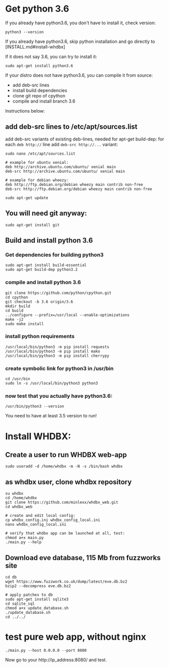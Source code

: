 # Get python 3.6
If you already have python3.6, you don't have to install it,
check version:
```
python3 --version
```
If you already have python3.6, skip python installation and go directly to
[INSTALL.md#install-whdbx]

If it does not say 3.6, you can try to install it:
```
sudo apt-get install python3.6
```
If your distro does not have python3.6, you can compile it from source:
* add deb-src lines
* install build dependencies
* clone git repo of cpython
* compile and install branch 3.6

Instructions below:

## add deb-src lines to /etc/apt/sources.list
add deb-src variants of existing deb-lines, needed for apt-get build-dep:
for each `deb http://` line add `deb-src http://...` variant:
```
sudo nano /etc/apt/sources.list
```
```
# example for ubuntu xenial:
deb http://archive.ubuntu.com/ubuntu/ xenial main
deb-src http://archive.ubuntu.com/ubuntu/ xenial main
```
```
# example for debian wheezy:
deb http://ftp.debian.org/debian wheezy main contrib non-free
deb-src http://ftp.debian.org/debian wheezy main contrib non-free
```
```
sudo apt-get update
```

## You will need git anyway:
```
sudo apt-get install git
```

## Build and install python 3.6
### Get dependencies for building python3
```
sudo apt-get install build-essential
sudo apt-get build-dep python3.2
```
### compile and install python 3.6
```
git clone https://github.com/python/cpython.git
cd cpython
git checkout -b 3.6 origin/3.6
mkdir build
cd build
../configure --prefix=/usr/local --enable-optimizations
make -j2
sudo make install
```

### install python requirements
```
/usr/local/bin/python3 -m pip install requests
/usr/local/bin/python3 -m pip install mako
/usr/local/bin/python3 -m pip install cherrypy
```

### create symbolic link for python3 in /usr/bin
```
cd /usr/bin
sudo ln -s /usr/local/bin/python3 python3
```

### now test that you actually have python3.6:
```
/usr/bin/python3 --version
```
You need to have at least 3.5 version to run!

# Install WHDBX:
## Create a user to run WHDBX web-app
```
sudo useradd -d /home/whdbx -m -N -s /bin/bash whdbx
```

## as whdbx user, clone whdbx repository
```
su whdbx
cd /home/whdbx
git clone https://github.com/minlexx/whdbx_web.git
cd whdbx_web
```
```
# create and edit local config:
cp whdbx_config.ini whdbx_config_local.ini
nano whdbx_config_local.ini
```
```
# verify that whdbx app can be launched at all, test:
chmod a+x main.py
./main.py --help
```

## Download eve database, 115 Mb from fuzzworks site
```
cd db
wget https://www.fuzzwork.co.uk/dump/latest/eve.db.bz2
bzip2 --decompress eve.db.bz2
```
```
# apply patches to db
sudo apt-get install sqlite3
cd sqlite_sql
chmod a+x update_database.sh
./update_database.sh
cd ../../
```

# test pure web app, without nginx
```
./main.py --host 0.0.0.0 --port 8080
```

Now go to your http://ip_address:8080/ and test.